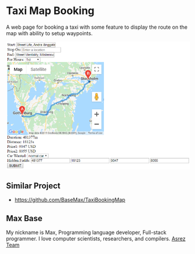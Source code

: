 # Taxi Map Booking

A web page for booking a taxi with some feature to display the route on the map with ability to setup waypoints.

![Taxi Map Booking - google maps - js](screenshot1.png)

## Similar Project

- https://github.com/BaseMax/TaxiBookingMap

## Max Base

My nickname is Max, Programming language developer, Full-stack programmer. I love computer scientists, researchers, and compilers.
[Asrez Team](https://www.asrez.com/)
